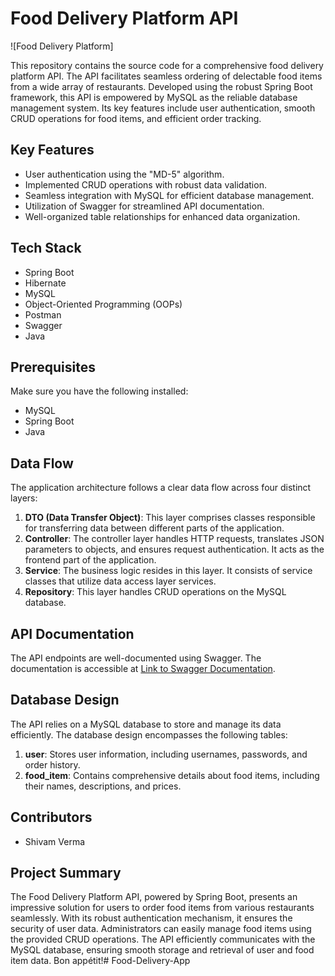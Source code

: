 # Food Delivery Platform API

![Food Delivery Platform]

This repository contains the source code for a comprehensive food delivery platform API. The API facilitates seamless ordering of delectable food items from a wide array of restaurants. Developed using the robust Spring Boot framework, this API is empowered by MySQL as the reliable database management system. Its key features include user authentication, smooth CRUD operations for food items, and efficient order tracking.

## Key Features

- User authentication using the "MD-5" algorithm.
- Implemented CRUD operations with robust data validation.
- Seamless integration with MySQL for efficient database management.
- Utilization of Swagger for streamlined API documentation.
- Well-organized table relationships for enhanced data organization.

## Tech Stack

- Spring Boot
- Hibernate
- MySQL
- Object-Oriented Programming (OOPs)
- Postman
- Swagger
- Java

## Prerequisites

Make sure you have the following installed:

- MySQL
- Spring Boot
- Java

## Data Flow

The application architecture follows a clear data flow across four distinct layers:

1. **DTO (Data Transfer Object)**: This layer comprises classes responsible for transferring data between different parts of the application.
2. **Controller**: The controller layer handles HTTP requests, translates JSON parameters to objects, and ensures request authentication. It acts as the frontend part of the application.
3. **Service**: The business logic resides in this layer. It consists of service classes that utilize data access layer services.
4. **Repository**: This layer handles CRUD operations on the MySQL database.

## API Documentation

The API endpoints are well-documented using Swagger. The documentation is accessible at [Link to Swagger Documentation](swagger_documentation_link).

## Database Design

The API relies on a MySQL database to store and manage its data efficiently. The database design encompasses the following tables:

1. **user**: Stores user information, including usernames, passwords, and order history.
2. **food_item**: Contains comprehensive details about food items, including their names, descriptions, and prices.

## Contributors

- Shivam Verma

## Project Summary

The Food Delivery Platform API, powered by Spring Boot, presents an impressive solution for users to order food items from various restaurants seamlessly. With its robust authentication mechanism, it ensures the security of user data. Administrators can easily manage food items using the provided CRUD operations. The API efficiently communicates with the MySQL database, ensuring smooth storage and retrieval of user and food item data. Bon appétit!# Food-Delivery-App
